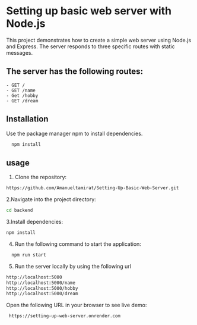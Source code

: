 # Setting up basic web server with Node.js
This project demonstrates how to create a simple web server using Node.js and Express. The server responds to three specific routes with static messages.

## The server has the following routes:
    - GET /
    - GET /name
    - Get /hobby
    - GET /dream
    
## Installation
Use the package manager npm to install dependencies.
   ```bash
     npm install
   ```
## usage
1. Clone the repository:
```bash
https://github.com/Amanueltamirat/Setting-Up-Basic-Web-Server.git
```
2.Navigate into the project directory:
```bash
cd backend
```
3.Install dependencies:

```bash
npm install
```

4. Run the following command to start the application:

```bash
  npm run start
```
5. Run the server locally by using the following url
```bash
http://localhost:5000
http://localhost:5000/name
http://localhost:5000/hobby
http://localhost:5000/dream
```
Open the following URL in your browser to see live demo:
```bash
 https://setting-up-web-server.onrender.com
```
